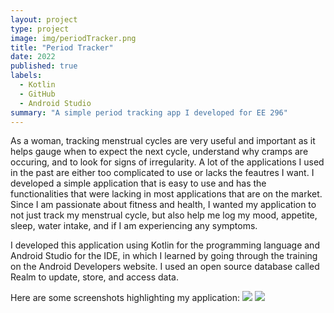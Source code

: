 ```yaml
---
layout: project
type: project
image: img/periodTracker.png
title: "Period Tracker"
date: 2022
published: true
labels:
  - Kotlin
  - GitHub
  - Android Studio
summary: "A simple period tracking app I developed for EE 296"
---
```


As a woman, tracking menstrual cycles are very useful and important as it helps gauge when to expect the next cycle, understand why cramps are occuring, and to look for signs of irregularity. A lot of the applications I used in the past are either too complicated to use or lacks the feautres I want. I developed a simple application that is easy to use and has the functionalities that were lacking in most applications that are on the market. Since I am passionate about fitness and health, I wanted my application to not just track my menstrual cycle, but also help me log my mood, appetite, sleep, water intake, and if I am experiencing any symptoms. 

I developed this application using Kotlin for the programming language and Android Studio for the IDE, in which I learned by going through the training on the Android Developers website. I used an open source database called Realm to update, store, and access data. 

Here are some screenshots highlighting my application:
<img class="img-fluid" src="../img/PeriodTrackerScreenShot1">
<img class="img-fluid" src="../img/PeriodTrackerScreenShot2">
